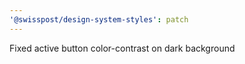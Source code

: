 ```yaml
---
'@swisspost/design-system-styles': patch
---
```


Fixed active button color-contrast on dark background
